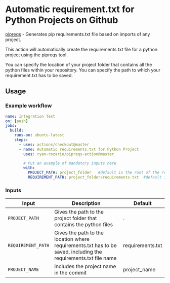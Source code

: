 # Automatic requirement.txt for Python Projects on Github

[pipreqs](https://github.com/bndr/pipreqs) - Generates pip requirements.txt file based on imports of any project.

This action will automatically create the requirements.txt file for a python project using the pipreqs tool.

You can specify the location of your project folder that contains all the python files within your repository.
You can specify the path to which your requirement.txt has to be saved.

## Usage

### Example workflow

```yaml
name: Integration Test
on: [push]
jobs:
  build:
    runs-on: ubuntu-latest
    steps:
      - uses: actions/checkout@master
      - name: Automatic requirements.txt for Python Project
        uses: ryan-rozario/pipreqs-action@master

        # Put an example of mandatory inputs here
        with:
          PROJECT_PATH: project_folder   #default is the root of the repository
          REQUIREMENT_PATH: project_folder/requirements.txt  #default is requirement.txt in the root of your repository 
```

### Inputs

| Input                                             | Description                                        |Default                                        |
|------------------------------------------------------|-----------------------------------------------|-----------------------------------------------|
| `PROJECT_PATH`  | Gives the path to the project folder that contains the python files    |  .
| `REQUIREMENT_PATH`  | Gives the path to the location where requirements.txt has to be saved, including the requirements.txt file name    | requirements.txt|
| `PROJECT_NAME`  | Includes the project name in the commit  | project_name |
